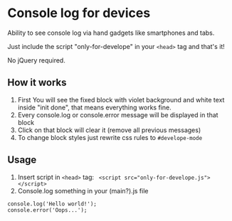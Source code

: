 # Console log for devices
Ability to see console log via hand gadgets like smartphones and tabs.

Just include the script "only-for-develope" in your ```<head>``` tag and that's it! 

No jQuery required.

## How it works

1. First You will see the fixed block with violet background and white text inside "init done", that means everything works fine.
2. Every console.log or console.error message will be displayed in that block
3. Click on that block will clear it (remove all previous messages)
4. To change block styles just rewrite css rules to ```#develope-mode```

## Usage

1. Insert script in ```<head>``` tag: 
``` <script src="only-for-develope.js"></script>```
2. Console.log something in your (main?).js file
```
console.log('Hello world!');
console.error('Oops...');
```
